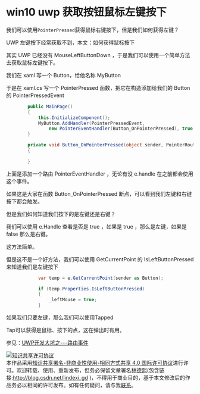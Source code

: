 # win10 uwp 获取按钮鼠标左键按下

我们可以使用`PointerPressed`获得鼠标右键按下，但是我们如何获得左键？

UWP 左键按下经常获取不到，本文：如何获得鼠标按下

<!--more-->
<!-- CreateTime:2018/2/13 17:23:03 -->


<div id="toc"></div>

其实 UWP 已经没有 MouseLeftButtonDown ，于是我们可以使用一个简单方法去获取鼠标左键按下。

我们在 xaml 写一个 Button，给他名称 MyButton

于是在 xaml.cs 写一个 PointerPressed 函数，把它在构造添加给我们的 Button 的 PointerPressedEvent

		

```C#
        public MainPage()
        {
            this.InitializeComponent();
            MyButton.AddHandler(PointerPressedEvent,
                new PointerEventHandler(Button_OnPointerPressed), true);
        }

        private void Button_OnPointerPressed(object sender, PointerRoutedEventArgs e)
        {
            
        }

```

上面是添加一个路由 PointerEventHandler ，无论有没 e.handle 在之前都会使用这个事件。

如果这是大家在函数 Button_OnPointerPressed 断点，可以看到我们左键和右键按下都会触发。

但是我们如何知道我们按下的是左键还是右键？

我们可以使用 e.Handle 查看是否是 true ，如果是 true ，那么是左键，如果是 false 那么是右键。

这方法简单。

但是这不是一个好方法，我们可以使用 GetCurrentPoint 的 IsLeftButtonPressed 来知道我们是左键按下
		

```C#
            var temp = e.GetCurrentPoint(sender as Button);

            if (temp.Properties.IsLeftButtonPressed)
            {
                _leftMouse = true;
            }

```

如果我们只要左键，那么我们可以使用Tapped

Tap可以获得是鼠标、按下的点，这在弹出时有用。

参见：[UWP开发大坑之---路由事件](https://kljzndx.github.io/My-Blog/UWP%E5%BC%80%E5%8F%91%E5%A4%A7%E5%9D%91%E4%B9%8B---%E8%B7%AF%E7%94%B1%E4%BA%8B%E4%BB%B6)

<a rel="license" href="http://creativecommons.org/licenses/by-nc-sa/4.0/"><img alt="知识共享许可协议" style="border-width:0" src="https://licensebuttons.net/l/by-nc-sa/4.0/88x31.png" /></a><br />本作品采用<a rel="license" href="http://creativecommons.org/licenses/by-nc-sa/4.0/">知识共享署名-非商业性使用-相同方式共享 4.0 国际许可协议</a>进行许可。欢迎转载、使用、重新发布，但务必保留文章署名[林德熙](http://blog.csdn.net/lindexi_gd)(包含链接:http://blog.csdn.net/lindexi_gd )，不得用于商业目的，基于本文修改后的作品务必以相同的许可发布。如有任何疑问，请与我[联系](mailto:lindexi_gd@163.com)。